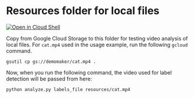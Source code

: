 # Resources folder for local files

[![Open in Cloud Shell][shell_img]][shell_link]

[shell_img]: http://gstatic.com/cloudssh/images/open-btn.png
[shell_link]: https://console.cloud.google.com/cloudshell/open?git_repo=https://github.com/GoogleCloudPlatform/python-docs-samples&page=editor&open_in_editor=video/cloud-client/analyze/resources/README.md

Copy from Google Cloud Storage to this folder for testing video analysis
of local files. For `cat.mp4` used in the usage example, run the following
`gcloud` command.

    gsutil cp gs://demomaker/cat.mp4 .

Now, when you run the following command, the video used for label detection
will be passed from here:

    python analyze.py labels_file resources/cat.mp4

